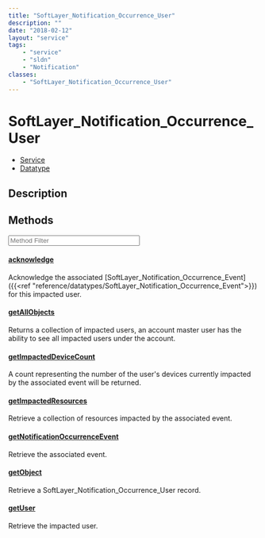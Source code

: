 ```yaml
---
title: "SoftLayer_Notification_Occurrence_User"
description: ""
date: "2018-02-12"
layout: "service"
tags:
    - "service"
    - "sldn"
    - "Notification"
classes:
    - "SoftLayer_Notification_Occurrence_User"
---
```

# SoftLayer_Notification_Occurrence_User
<div id='service-datatype'>
    <ul id='sldn-reference-tabs'>
    <li id='service'> <a href='/reference/services/SoftLayer_Notification_Occurrence_User' >Service</a></li>    <li id='datatype'> <a href='/reference/datatypes/SoftLayer_Notification_Occurrence_User' >Datatype</a></li>
    </ul>
</div>

## Description




        
<div id="properties" class="content service-content">

## Methods

<div class="view-filters">
    <div class="clearfix">
        <div class="search-input-box">
            <input placeholder="Method Filter" onkeyup="titleSearch(inputId='edit-combine', divId='method-div', elementClass='method-row')" 
                type="text" id="edit-combine" value="" size="30" maxlength="128" class="form-text">
        </div>
    </div>
</div>

<div id="method-div">

<div class="method-row">

#### [acknowledge](/reference/services/SoftLayer_Notification_Occurrence_User/acknowledge)
Acknowledge the associated [SoftLayer_Notification_Occurrence_Event]({{<ref "reference/datatypes/SoftLayer_Notification_Occurrence_Event">}}) for this impacted user. 
</div>

<div class="method-row">

#### [getAllObjects](/reference/services/SoftLayer_Notification_Occurrence_User/getAllObjects)
Returns a collection of impacted users, an account master user has the ability to see all impacted users under the account. 
</div>

<div class="method-row">

#### [getImpactedDeviceCount](/reference/services/SoftLayer_Notification_Occurrence_User/getImpactedDeviceCount)
A count representing the number of the user's devices currently impacted by the associated event will be returned. 
</div>

<div class="method-row">

#### [getImpactedResources](/reference/services/SoftLayer_Notification_Occurrence_User/getImpactedResources)
Retrieve a collection of resources impacted by the associated event.
</div>

<div class="method-row">

#### [getNotificationOccurrenceEvent](/reference/services/SoftLayer_Notification_Occurrence_User/getNotificationOccurrenceEvent)
Retrieve the associated event.
</div>

<div class="method-row">

#### [getObject](/reference/services/SoftLayer_Notification_Occurrence_User/getObject)
Retrieve a SoftLayer_Notification_Occurrence_User record.
</div>

<div class="method-row">

#### [getUser](/reference/services/SoftLayer_Notification_Occurrence_User/getUser)
Retrieve the impacted user.
</div>
</div>

</div>

